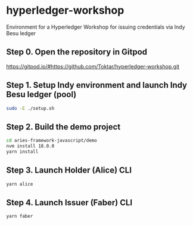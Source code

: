 # hyperledger-workshop
Environment for a Hyperledger Workshop for issuing credentials via Indy Besu ledger


## Step 0. Open the repository in Gitpod

https://gitpod.io/#https://github.com/Toktar/hyperledger-workshop.git

## Step 1. Setup Indy environment and launch Indy Besu ledger (pool)

```bash
sudo -E ./setup.sh
```

## Step 2. Build the demo project

```bash
cd aries-framework-javascript/demo
nvm install 18.0.0
yarn install
```

## Step 3. Launch Holder (Alice) CLI

```bash
yarn alice
```

## Step 4. Launch Issuer (Faber) CLI

```bash
yarn faber
```
